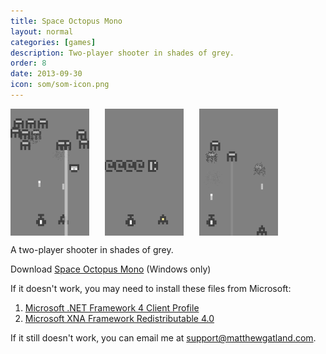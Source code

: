 ```yaml
---
title: Space Octopus Mono
layout: normal
categories: [games]
description: Two-player shooter in shades of grey.
order: 8
date: 2013-09-30
icon: som/som-icon.png
---
```


<img src="som-screenshot-1.png" alt="Two spaceships fight against strange creatures" width="25%" height="25%" style="float: left; margin-right: 25px">

<img src="som-screenshot-2.png" alt="A creature leaves a trail of shapes above two spaceships" width="25%" height="25%" style="float: left; margin-right: 25px">

<img src="som-screenshot-3.png"  alt="Two spaceships have defeated post of the creatures" width="25%" height="25%" style="float: left; margin-right: 25px">

<div style="clear: both;"></div>

A two-player shooter in shades of grey.

<div>Download <a href="https://dl.dropboxusercontent.com/u/97676465/Space%20Octopus%20Mono.zip" onClick="_gaq.push(['_trackEvent','Download','Game',this.href]);; ">Space Octopus Mono</a> (Windows only)</div>

If it doesn't work, you may need to install these files from Microsoft:

1. [Microsoft .NET Framework 4 Client Profile](http://www.microsoft.com/en-us/download/details.aspx?id=24872)
2. [Microsoft XNA Framework Redistributable 4.0](http://www.microsoft.com/en-us/download/details.aspx?id=20914)

If it still doesn't work, you can email me at <support@matthewgatland.com>.